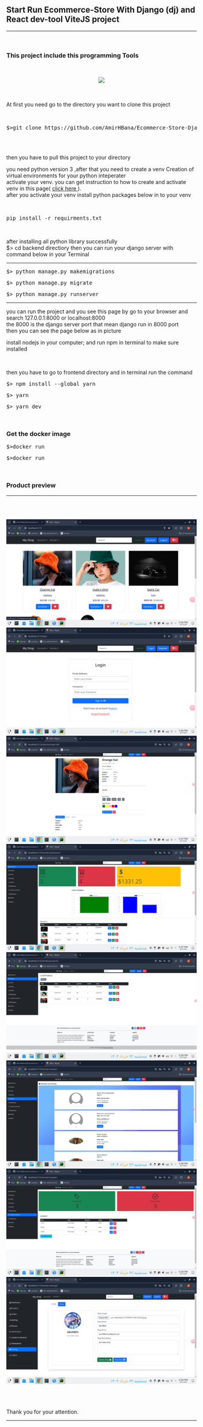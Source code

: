 <h2><strong> Start Run Ecommerce-Store With Django (dj) and React dev-tool ViteJS project </strong></h2>

<hr>
<br>

<h3> This project include this programming Tools</h3>
<br>
<p align="center">
  <a href="https://skillicons.dev">
    <img src="https://skillicons.dev/icons?i=py,vite,react,django,pycharm,postgres,sqlite,docker" />
  </a>
</p>

<br>

<p> At first you need go to the directory you want to clone this project </p>
<br>

<div class="highlight highlight-source-shell notranslate position-relative overflow-auto" dir="auto"><pre>$>git clone https://github.com/AmirHBana/Ecommerce-Store-Django-web-framework-API-with-React-Fullstack-project.git</pre></div>

<br><br>

<p> then you have to pull this project to your directory<br>
  
   you need python version 3
    ,after that you need to create a venv Creation of virtual environments for your python inteperater<br>
  activate your venv. you can get instruction to how to create and activate venv in this page( <a href="https://docs.python.org/3/library/venv.html"> click here </a> ).<br>
  after you activate your venv install python packages below in to your venv
</p>

<br>

<div class="highlight highlight-source-shell notranslate position-relative overflow-auto" dir="auto"><pre>pip install -r requirments.txt </pre></div>




<br>

<p> after installing all python library successfully <br>
    $> cd backend directiory then
    you can run your django server with command below in your Terminal
</p>


<hr>

<div class="highlight highlight-source-shell notranslate position-relative overflow-auto" dir="auto"><pre>$> python manage.py makemigrations</pre></div>

<div class="highlight highlight-source-shell notranslate position-relative overflow-auto" dir="auto"><pre>$> python manage.py migrate</pre></div>

<div class="highlight highlight-source-shell notranslate position-relative overflow-auto" dir="auto"><pre>$> python manage.py runserver</pre></div>

<hr>

<p> you can run the project and you see this page by go to your browser and search 127.0.0.1:8000 or localhost:8000 <br>
    the 8000 is the django server port that mean django run in 8000 port<br>
      then you can see the page below as in picture
</p>

<p>install nodejs in your computer; and run npm in terminal to make sure installed</p>
</br>

<p> then you have to go to frontend directory and in terminal run the command<br>

<div class="highlight highlight-source-shell notranslate position-relative overflow-auto" dir="auto"><pre>$> npm install --global yarn</pre></div>  

<div class="highlight highlight-source-shell notranslate position-relative overflow-auto" dir="auto"><pre>$> yarn</pre></div>


<div class="highlight highlight-source-shell notranslate position-relative overflow-auto" dir="auto"><pre>$> yarn dev</pre></div>
<br>

<h3>Get the docker image</h3>
<div class="highlight highlight-source-shell notranslate position-relative overflow-auto" dir="auto"><pre>$>docker run </pre></div>
<div class="highlight highlight-source-shell notranslate position-relative overflow-auto" dir="auto"><pre>$>docker run </pre></div>
<br/>
<h3>Product preview </h3>
<hr>

<br><br>

<img src="https://github.com/AmirHBana/Ecommerce-Store-Django-web-framework-API-with-React-Fullstack-project/blob/main/Product_Preview/p1.png" alt="awd_main project" style="max-width: 100%; max-height: 70%;">

<br>

<img src="https://github.com/AmirHBana/Ecommerce-Store-Django-web-framework-API-with-React-Fullstack-project/blob/main/Product_Preview/p2.png" alt="awd_main project" style="max-width: 100%; max-height: 70%;">

<br>

<img src="https://github.com/AmirHBana/Ecommerce-Store-Django-web-framework-API-with-React-Fullstack-project/blob/main/Product_Preview/p3.png" alt="awd_main project" style="max-width: 100%; max-height: 70%;">

<br>

<img src="https://github.com/AmirHBana/Ecommerce-Store-Django-web-framework-API-with-React-Fullstack-project/blob/main/Product_Preview/p4.png" alt="awd_main project" style="max-width: 100%; max-height: 70%;">

<br>

<img src="https://github.com/AmirHBana/Ecommerce-Store-Django-web-framework-API-with-React-Fullstack-project/blob/main/Product_Preview/p5.png" alt="awd_main project" style="max-width: 100%; max-height: 70%;">

<br>

<img src="https://github.com/AmirHBana/Ecommerce-Store-Django-web-framework-API-with-React-Fullstack-project/blob/main/Product_Preview/p6.png" alt="awd_main project" style="max-width: 100%; max-height: 70%;">

<br>

<img src="https://github.com/AmirHBana/Ecommerce-Store-Django-web-framework-API-with-React-Fullstack-project/blob/main/Product_Preview/p7.png" alt="awd_main project" style="max-width: 100%; max-height: 70%;">

<br>

<img src="https://github.com/AmirHBana/Ecommerce-Store-Django-web-framework-API-with-React-Fullstack-project/blob/main/Product_Preview/p8.png" alt="awd_main project" style="max-width: 100%; max-height: 70%;">

<br><br>



<p> 
    Thank you for your attention.
</p>

<hr>


